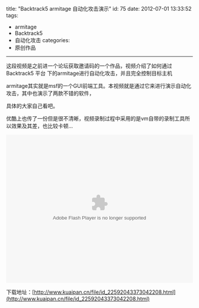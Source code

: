 title: "Backtrack5 armitage 自动化攻击演示"
id: 75
date: 2012-07-01 13:33:52
tags: 
- armitage
- Backtrack5
- 自动化攻击
categories: 
- 原创作品
---

这段视频是之前进一个论坛获取邀请码的一个作品，视频介绍了如何通过 Backtrack5 平台 下的armitage进行自动化攻击，并且完全控制目标主机

armitage其实就是msf的一个GUI前端工具。本视频就是通过它来进行演示自动化攻击，其中也演示了两款不错的软件，

具体的大家自己看吧。

优酷上也传了一份但是很不清晰，视频录制过程中采用的是vm自带的录制工具所以效果及其差，也比较卡顿...

<object width="100%"  classid="clsid:d27cdb6e-ae6d-11cf-96b8-444553540000" codebase="http://download.macromedia.com/pub/shockwave/cabs/flash/swflash.cab#version=6,0,40,0" align="middle"><param name="src" value="http://player.youku.com/player.php/sid/XNDExODA1Mjgw/v.swf" /><param name="allowfullscreen" value="true" /><param name="quality" value="high" /><param name="allowscriptaccess" value="always" /><embed width="100%" height="400" type="application/x-shockwave-flash" src="http://player.youku.com/player.php/sid/XNDExODA1Mjgw/v.swf" allowfullscreen="true" quality="high" allowscriptaccess="always" align="middle" /></object>

下载地址：[http://www.kuaipan.cn/file/id_22592043373042208.html](http://www.kuaipan.cn/file/id_22592043373042208.html)
